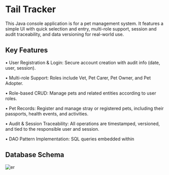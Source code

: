 # **Tail Tracker**

This Java console application is for a pet management system. It features a simple UI with quick selection and entry, multi-role support, session and audit traceability, and data versioning for real-world use.

## Key Features
• User Registration & Login: Secure account creation with audit info (date, user, session).

• Multi-role Support: Roles include Vet, Pet Carer, Pet Owner, and Pet Adopter.

• Role-based CRUD: Manage pets and related entities according to user roles.

• Pet Records: Register and manage stray or registered pets, including their passports, health events, and activities.

• Audit & Session Traceability: All operations are timestamped, versioned, and tied to the responsible user and session.

• DAO Pattern Implementation: SQL queries embedded within

## Database Schema
![er](https://github.com/user-attachments/assets/c0fb5b7c-711f-475c-9e51-8ec52471abd5)

